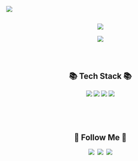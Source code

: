 <img src="https://capsule-render.vercel.app/api?type=slice&color=FBBAD4&height=150&section=header&text=%20leehyejun&fontSize=50&fontColor=494849" /><br><br>

<p align ="center">
<img src="https://github-readme-stats.vercel.app/api?username=04-5h&show_icons=true&theme=tokyonight"><br><br>
<img src="https://github-readme-stats.vercel.app/api/top-langs/?username=04-5h&layout=compact"></p><br><br>
<h2 align="center">📚 Tech Stack 📚</h2>
<p align ="center">
  <img src="https://img.shields.io/badge/Java-007396?style=flat&logo=openjdk&logoColor=white"/>
  <img src="https://img.shields.io/badge/Mysql-E6B91E?style=flat&logo=MySql&logoColor=white"/>
  <img src="https://img.shields.io/badge/HTML-E34F26?style=flat&logo=html5&logoColor=white"/>
  <img src="https://img.shields.io/badge/CSS-1572B6?style=flat&logo=css3&logoColor=white"/>
  </p><br><br><br>


<h2 align="center">🌈 Follow Me 🌈</h2>
<p align ="center">
  <a href="https://github.com/04-5h"><img src="https://img.shields.io/badge/github-181717?style=flat&logo=github&logoColor=white"/></a>&nbsp
  <a href="https://www.instagram.com/05.4h/"><img src="https://img.shields.io/badge/instagram-E4405F?style=flat&logo=instagram&logoColor=white"/></a>&nbsp
  <a href="mailto:lhg0004@gmail.com"><img src="https://img.shields.io/badge/Gmail-d14836?style=flat-square&logo=Gmail&logoColor=white&link=kimhyein7110@gmail.com"/></a>
</p>
</div>
<br><br><br>

